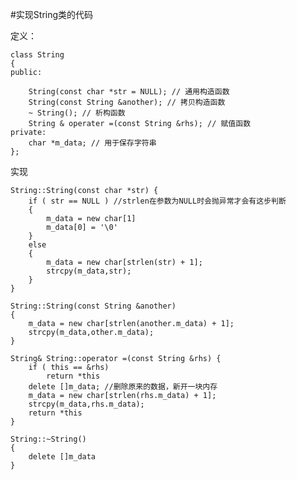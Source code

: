 #实现String类的代码

定义：
	
	class String 
	{ 
	public: 
	
		String(const char *str = NULL); // 通用构造函数 
		String(const String &another); // 拷贝构造函数 
		~ String(); // 析构函数 
		String & operater =(const String &rhs); // 赋值函数 
	private: 
		char *m_data; // 用于保存字符串 
	}; 
	
实现

	String::String(const char *str) { 
		if ( str == NULL ) //strlen在参数为NULL时会抛异常才会有这步判断 
		{ 
			m_data = new char[1]  
			m_data[0] = '\0'  
		} 
		else 
		{ 
			m_data = new char[strlen(str) + 1]; 
			strcpy(m_data,str); 
		}  
	}  

	String::String(const String &another) 
	{ 
		m_data = new char[strlen(another.m_data) + 1]; 
		strcpy(m_data,other.m_data); 
	}
	   
	String& String::operator =(const String &rhs) { 
		if ( this == &rhs) 
			return *this  
		delete []m_data; //删除原来的数据，新开一块内存 
		m_data = new char[strlen(rhs.m_data) + 1]; 
		strcpy(m_data,rhs.m_data); 
		return *this  
	}
	   
	String::~String() 
	{ 
		delete []m_data  
	} 